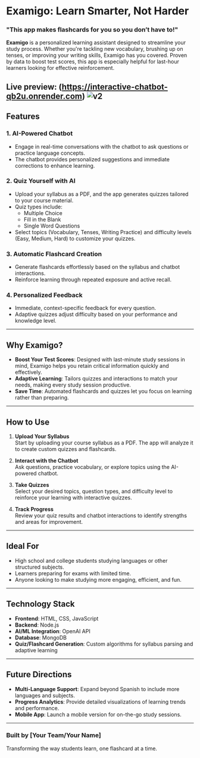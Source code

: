 # Examigo: Learn Smarter, Not Harder

### **"This app makes flashcards for you so you don’t have to!"**

**Examigo** is a personalized learning assistant designed to streamline your study process. Whether you're tackling new vocabulary, brushing up on tenses, or improving your writing skills, Examigo has you covered. Proven by data to boost test scores, this app is especially helpful for last-hour learners looking for effective reinforcement.

**Live preview: (https://interactive-chatbot-qb2u.onrender.com)**
![v2](https://github.com/user-attachments/assets/5639576e-f8b8-4a3e-8e35-2f75b51791ce)
---

## Features

### **1. AI-Powered Chatbot**
- Engage in real-time conversations with the chatbot to ask questions or practice language concepts.
- The chatbot provides personalized suggestions and immediate corrections to enhance learning.

### **2. Quiz Yourself with AI**
- Upload your syllabus as a PDF, and the app generates quizzes tailored to your course material.
- Quiz types include:
  - Multiple Choice
  - Fill in the Blank
  - Single Word Questions
- Select topics (Vocabulary, Tenses, Writing Practice) and difficulty levels (Easy, Medium, Hard) to customize your quizzes.

### **3. Automatic Flashcard Creation**
- Generate flashcards effortlessly based on the syllabus and chatbot interactions.
- Reinforce learning through repeated exposure and active recall.

### **4. Personalized Feedback**
- Immediate, context-specific feedback for every question.
- Adaptive quizzes adjust difficulty based on your performance and knowledge level.

---

## Why Examigo?

- **Boost Your Test Scores**: Designed with last-minute study sessions in mind, Examigo helps you retain critical information quickly and effectively.
- **Adaptive Learning**: Tailors quizzes and interactions to match your needs, making every study session productive.
- **Save Time**: Automated flashcards and quizzes let you focus on learning rather than preparing.

---

## How to Use

1. **Upload Your Syllabus**  
   Start by uploading your course syllabus as a PDF. The app will analyze it to create custom quizzes and flashcards.

2. **Interact with the Chatbot**  
   Ask questions, practice vocabulary, or explore topics using the AI-powered chatbot.

3. **Take Quizzes**  
   Select your desired topics, question types, and difficulty level to reinforce your learning with interactive quizzes.

4. **Track Progress**  
   Review your quiz results and chatbot interactions to identify strengths and areas for improvement.

---

## Ideal For

- High school and college students studying languages or other structured subjects.
- Learners preparing for exams with limited time.
- Anyone looking to make studying more engaging, efficient, and fun.

---

## Technology Stack

- **Frontend**: HTML, CSS, JavaScript
- **Backend**: Node.js
- **AI/ML Integration**: OpenAI API
- **Database**: MongoDB
- **Quiz/Flashcard Generation**: Custom algorithms for syllabus parsing and adaptive learning

---

## Future Directions

- **Multi-Language Support**: Expand beyond Spanish to include more languages and subjects.
- **Progress Analytics**: Provide detailed visualizations of learning trends and performance.
- **Mobile App**: Launch a mobile version for on-the-go study sessions.

---

### Built by [Your Team/Your Name]  
Transforming the way students learn, one flashcard at a time.

